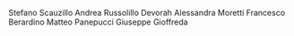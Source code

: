 Stefano Scauzillo
Andrea Russolillo
Devorah Alessandra Moretti
Francesco Berardino
Matteo Panepucci
Giuseppe Gioffreda